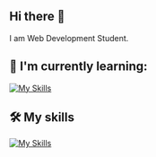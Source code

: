 ## Hi there 👋

I am Web Development Student.

## 🌱 I'm currently learning:

[![My Skills](https://skillicons.dev/icons?i=figma,sass,react,redux,tailwind,materialui)](https://skillicons.dev)

## 🛠️ My skills

[![My Skills](https://skillicons.dev/icons?i=git,github,html,css,js,py,mysql,netlify)](https://skillicons.dev)


<!--
**vickneee/vickneee** is a ✨ _special_ ✨ repository because its `README.md` (this file) appears on your GitHub profile.

🔥 Web design draws my attention. Right now I'm exploring the Figma (software).

Here are some ideas to get you started:

- 🔭 I’m currently working on ...
- 🌱 I’m currently learning ...
- 👯 I’m looking to collaborate on ...
- 🤔 I’m looking for help with ...
- 💬 Ask me about ...
- 📫 How to reach me: ...
- 😄 Pronouns: ...
- ⚡ Fun fact: ...
-->

